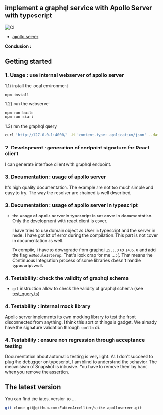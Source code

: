 ## implement a graphql service with Apollo Server with typescript

![CI](https://github.com/FabienArcellier/spike-apolloserver/workflows/CI/badge.svg)

* [apollo server](https://www.apollographql.com/docs/apollo-server/getting-started/)

**Conclusion :**

## Getting started

### 1. Usage : use internal webserver of apollo server

1.1) install the local environment

```
npm install
```

1.2) run the webserver

```bash
npm run build
npm run start
```

1.3) run the graphql query

```bash
curl 'http://127.0.0.1:4000/' -H 'content-type: application/json' --data-binary '{"query":"{ user(name: \"fabien\") {name,age}}"}'
```

### 2. Development : generation of endpoint signature for React client

I can generate interface client with graphql endpoint.

### 3. Documentation : usage of apollo server

It's high quality documentation. The example are not too much simple and easy to try. 
The way the resolver are chained is well described.

### 3. Documentation : usage of apollo server in typescript

* the usage of apollo server in typescript is not cover in documentation. Only the development with react client is cover.

    I have tried to use domain object as User in typescript and the server in node. 
    I have got lot of error during the compilation. This part is not cover in documentation as well.

    To compile, I have to downgrade from graphql `15.0.0` to `14.6.0` and add the flag `esModuleInterop`. 
    That's look crap for me ... :(. That means the Continuous Integration process of some libraries doesn't handle typescript well.

### 4. Testability: check the validity of graphql schema

* `gql` instruction allow to check the validity of graphql schema (see [test_query.ts](src/query.test.ts))

### 4. Testability : internal mock library

Apollo server implements its own mocking library to test the front disconnected from anything.
I think this sort of things is gadget. We already have the signature validation through `apollo` cli.

### 4. Testability : ensure non regression through acceptance testing

Documentation about automatic testing is very light. As I don't succeed to plug the debugger on typescript, I am blind to understand the behavior.
The mecanisism of Snapshot is intrusive. You have to remove them by hand when you remove the assertion.

## The latest version

You can find the latest version to ...

```bash
git clone git@github.com:FabienArcellier/spike-apolloserver.git
```
